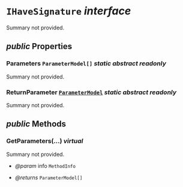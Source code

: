 # <code><span title="undefined">IHaveSignature</span></code> *interface*

Summary not provided.

## *public* Properties

### Parameters <code><span title="undefined">ParameterModel[]</span></code> *static* *abstract* *readonly*

Summary not provided.

### ReturnParameter <code><a href="..\Parameters\ParameterModel.md">ParameterModel</a></code> *static* *abstract* *readonly*

Summary not provided.



## *public* Methods

### GetParameters(...) *virtual*

Summary not provided.

- *@param* info <code><span title="undefined">MethodInfo</span></code>

- *@returns* <code><span title="undefined">ParameterModel[]</span></code>